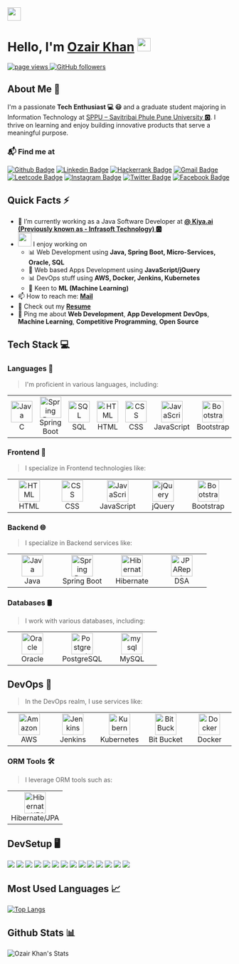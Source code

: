 <img width="30px" margin="0px" src="./icons/Hi.gif">

<h1 align="left" id="OzairKhan-title">Hello, I'm <a href="https://github.com/Ozair-khaan/Ozair-khaan">Ozair Khan</a> <img height="30px" src="https://emojis.slackmojis.com/emojis/images/1531849430/4246/blob-sunglasses.gif?1531849430"></h1>

<p align="left">
  <a href="https://github.com/Ozair-khaan">
    <img src="https://komarev.com/ghpvc/?username=Ozair-khaan" alt="page views" />
  </a>
  </a>
  <a href="https://github.com/Ozair-khaan?tab=followers">
    <img alt="GitHub followers" src="https://img.shields.io/github/followers/Ozair-khaan?color=green&logo=github">
  </a>
</p>

## About Me 🚀

I'm a passionate **Tech Enthusiast 💻 😃** and a graduate student majoring in Information Technology at [SPPU – Savitribai Phule Pune University 🅾️](http://www.unipune.ac.in/). I thrive on learning and enjoy building innovative products that serve a meaningful purpose.

### 📬 Find me at

[![Github Badge](http://img.shields.io/badge/-Github-black?style=flat-square&logo=github&link=https://github.com/Ozair-khaan)](https://github.com/Ozair-khaan)
[![Linkedin Badge](https://img.shields.io/badge/-LinkedIn-blue?style=flat-square&logo=Linkedin&logoColor=white&link=https://www.linkedin.com/in/ozair-khaan/)](https://www.linkedin.com/in/ozair-khaan/)
[![Hackerrank Badge](https://img.shields.io/badge/-Hackerrank-2EC866?style=flat-square&logo=HackerRank&logoColor=white&link=https://www.hackerrank.com/profile/ozairkhantech)](https://www.hackerrank.com/profile/ozairkhantech)
[![Gmail Badge](https://img.shields.io/badge/-Gmail-d14836?style=flat-square&logo=Gmail&logoColor=white&link=mailto:ozairkhantech@gmail.com)](mailto:ozairkhantech@gmail.com)
[![Leetcode Badge](https://img.shields.io/badge/-Leetcode-FFA116?style=flat-square&logo=leetcode&logoColor=white&link=https://leetcode.com/u/Ozair_Khaan/)](https://leetcode.com/u/Ozair_Khaan/)
[![Instagram Badge](https://img.shields.io/badge/-Instagram-E4405F?style=flat-square&logo=instagram&logoColor=white&link=https://instagram.com/ozair_khaan)](https://instagram.com/ozair_khaan)
[![Twitter Badge](https://img.shields.io/badge/-Twitter-1DA1F2?style=flat-square&logo=twitter&logoColor=white&link=https://x.com/iamozr)](https://x.com/iamozr)
[![Facebook Badge](https://img.shields.io/badge/-Facebook-1877F2?style=flat-square&logo=facebook&logoColor=white&link=https://www.facebook.com/iamozr/)](https://www.facebook.com/iamozr/)

## Quick Facts ⚡️

- 🔭 I’m currently working as a Java Software Developer at **[@ Kiya.ai (Previously known as - Infrasoft Technology) 🅾️](https://www.kiya.ai/)**
- <img src="https://media.giphy.com/media/WUlplcMpOCEmTGBtBW/giphy.gif" width="30"> I enjoy working on
  - 📊 Web Development using **Java, Spring Boot, Micro-Services, Oracle, SQL**
  - 📱 Web based Apps Development using **JavaScript/jQuery**
  - 📊 DevOps stuff using **AWS, Docker, Jenkins, Kubernetes**
  - 🤖 Keen to **ML (Machine Learning)**
- 📫 How to reach me: **[Mail](mailto:ozairkhantech@gmail.com)**
- 📙 Check out my **[Resume](https://www.linkedin.com/in/ozair-khaan/)**
- 💬 Ping me about **Web Development**, **App Development** **DevOps**, **Machine Learning**, **Competitive Programming**, **Open Source**

## Tech Stack 💻

### Languages 🚀

> I'm proficient in various languages, including:

<table>
  <tr>
  <td align="center" width="96">
      <a href="#Ozair-khaan">
        <img src="https://cdn.jsdelivr.net/gh/devicons/devicon/icons/java/java-original.svg" width="48" height="48" alt="Java" />
      </a>
      <br>C
    </td>
    <td align="center" width="96">
      <a href="#Ozair-khaan" >
        <img src="https://cdn.jsdelivr.net/gh/devicons/devicon/icons/spring/spring-original.svg" width="48" height="48" alt="Spring Boot" />
      </a>
      <br>Spring Boot
    </td>
    <td align="center" width="96">
      <a href="#Ozair-khaan">
        <img src="https://cdn.jsdelivr.net/gh/devicons/devicon/icons/mysql/mysql-original.svg" width="48" height="48" alt="SQL" />
      </a>
      <br>SQL
    </td>
    <td align="center" width="96">
      <a href="#Ozair-khaan">
        <img src="https://cdn.jsdelivr.net/gh/devicons/devicon/icons/html5/html5-original.svg" width="48" height="48" alt="HTML" />
      </a>
      <br>HTML
    </td>
    <td align="center" width="96">
      <a href="#Ozair-khaan">
        <img src="https://cdn.jsdelivr.net/gh/devicons/devicon/icons/css3/css3-original.svg" width="48" height="48" alt="CSS" />
      </a>
      <br>CSS
    </td>
    <td align="center" width="96">
      <a href="#Ozair-khaan">
        <img src="https://cdn.jsdelivr.net/gh/devicons/devicon/icons/javascript/javascript-original.svg" width="48" height="48" alt="JavaScript" />
      </a>
      <br>JavaScript
    </td>
    <td align="center" width="96">
      <a href="#Ozair-khaan">
        <img src="https://cdn.jsdelivr.net/gh/devicons/devicon/icons/bootstrap/bootstrap-original.svg" width="48" height="48" alt="Bootstrap" />
      </a>
      <br>Bootstrap
    </td>
    <td align="center"  width="96">
      <a href="#Ozair-khaan">
        <img src="https://cdn.jsdelivr.net/gh/devicons/devicon/icons/oracle/oracle-original.svg" width="48" height="48" alt="Oracle" />
      </a>
      <br>Oralce
    </td>
    <td align="center"  width="96">
      <a href="#Ozair-khaan">
        <img src="https://cdn.jsdelivr.net/gh/devicons/devicon/icons/git/git-original.svg" width="48" height="48" alt="git" />
      </a>
      <br>Git
    </td>
    <td align="center"  width="96">
      <a href="#Ozair-khaan">
        <img src="https://cdn.jsdelivr.net/gh/devicons/devicon/icons/gitlab/gitlab-original.svg" width="48" height="48" alt="gitlab" />
      </a>
      <br>GitLab
    </td>
    <td align="center"  width="96">
      <a href="#Ozair-khaan">
        <img src="https://cdn.jsdelivr.net/gh/devicons/devicon/icons/github/github-original.svg" width="48" height="48" alt="git" />
      </a>
      <br>GitHub
    </td>
     <td align="center"  width="96">
      <a href="#Ozair-khaan">
        <img src="https://cdn.jsdelivr.net/gh/devicons/devicon/icons/linux/linux-original.svg" width="48" height="48" alt="Linux" />
      </a>
      <br>Linux
    </td>
  </tr>
</table>

### Frontend 🎨

> I specialize in Frontend technologies like:

<table>
  <tr>
    <td align="center" width="96">
      <a href="#Ozair-khaan">
        <img src="https://cdn.jsdelivr.net/gh/devicons/devicon/icons/html5/html5-original.svg" width="48" height="48" alt="HTML" />
      </a>
      <br>HTML
    </td>
    <td align="center" width="96">
      <a href="#Ozair-khaan">
        <img src="https://cdn.jsdelivr.net/gh/devicons/devicon/icons/css3/css3-original.svg" width="48" height="48" alt="CSS" />
      </a>
      <br>CSS
    </td>
    <td align="center" width="96">
      <a href="#Ozair-khaan">
        <img src="https://cdn.jsdelivr.net/gh/devicons/devicon/icons/javascript/javascript-original.svg" width="48" height="48" alt="JavaScript" />
      </a>
      <br>JavaScript
    </td>
    <td align="center" width="96">
      <a href="#Ozair-khaan">
        <img src="https://cdn.jsdelivr.net/gh/devicons/devicon@latest/icons/kubernetes/kubernetes-original.svg" width="48" height="48" alt="jQuery" />
      </a>
      <br>jQuery
    </td>
    <td align="center" width="96">
      <a href="#Ozair-khaan">
        <img src="https://cdn.jsdelivr.net/gh/devicons/devicon/icons/bootstrap/bootstrap-original.svg" width="48" height="48" alt="Bootstrap" />
      </a>
      <br>Bootstrap
    </td>
  </tr>
</table>

### Backend 🌐

> I specialize in Backend services like:

<table>
  <tr>
    <td align="center" width="96" margin="10">
      <a href="#Ozair-khaan">
        <img src="https://cdn.jsdelivr.net/gh/devicons/devicon/icons/java/java-original.svg" width="48" height="48" alt="Java" />
      </a>
      <br>Java
    </td>
    <td align="center" width="96">
      <a href="#Ozair-khaan">
        <img src="https://cdn.jsdelivr.net/gh/devicons/devicon/icons/spring/spring-original.svg" width="48" height="48" alt="Spring Boot" />
      </a>
      <br>Spring Boot
    </td>
    <td align="center" width="96">
      <a href="#Ozair-khaan">
        <img src="https://cdn.jsdelivr.net/gh/devicons/devicon@latest/icons/hibernate/hibernate-original.svg"" width="48" height="48" alt="Hibernate" />
      </a>
      <br>Hibernate
    </td>
    <td align="center" width="96">
      <a href="#Ozair-khaan">
        <img src="https://cdn.jsdelivr.net/gh/ozairkhaan/tech-icons@v1.0.0/icons/dsa.svg"" width="48" height="48" alt="JPARepository" />
      </a>
      <br>DSA
    </td>

  </tr>
</table>

### Databases 🛢️

> I work with various databases, including:

<table>
  <tr>
    <td align="center" width="96" margin="10">
      <a href="#Ozair-khaan">
        <img src="https://cdn.jsdelivr.net/gh/devicons/devicon/icons/oracle/oracle-original.svg" width="48" height="48" alt="Oracle" />
      </a>
      <br>Oracle
    </td>
    <td align="center" width="96">
      <a href="#Ozair-khaan">
        <img src="https://cdn.jsdelivr.net/gh/devicons/devicon/icons/postgresql/postgresql-original.svg" width="48" height="48" alt="Postgresql" />
      </a>
      <br>PostgreSQL
    </td>
    <td align="center" width="96">
      <a href="#Ozair-khaan">
        <img src="https://cdn.jsdelivr.net/gh/devicons/devicon/icons/mysql/mysql-original.svg" width="48" height="48" alt="mysql" />
      </a>
      <br>MySQL
    </td>
  </tr>
</table>

## DevOps 🚀

> In the DevOps realm, I use services like:

<table>
  <tr>
    <td align="center" width="96" margin="10">
      <a href="#Ozair-khaan">
        <img src="https://cdn.jsdelivr.net/gh/devicons/devicon/icons/amazonwebservices/amazonwebservices-line-wordmark.svg" width="48" height="48" alt="Amazon-Web-Services" />
      </a>
      <br>AWS
    </td>
    <td align="center" width="96">
      <a href="#Ozair-khaan">
        <img src="https://cdn.jsdelivr.net/gh/devicons/devicon@latest/icons/jenkins/jenkins-line.svg" width="48" height="48" alt="Jenkins" />
      </a>
      <br>Jenkins
    </td>
    <td align="center" width="96">
      <a href="#Ozair-khaan">
        <img src="https://cdn.jsdelivr.net/gh/devicons/devicon@latest/icons/kubernetes/kubernetes-original.svg" width="48" height="48" alt="Kubernetes" />
      </a>
      <br>Kubernetes
    </td>
    <td align="center" width="96">
      <a href="#Ozair-khaan">
        <img src="https://cdn.jsdelivr.net/gh/devicons/devicon@latest/icons/bitbucket/bitbucket-original.svg" width="48" height="48" alt="BitBucket" />
      </a>
      <br>Bit Bucket
    </td>
    <td align="center" width="96">
      <a href="#Ozair-khaan">
        <img src=" https://cdn.jsdelivr.net/gh/devicons/devicon/icons/docker/docker-original.svg" width="48" height="48" alt="Docker" />
      </a>
      <br>Docker
    </td>
   
  </tr>
</table>

### ORM Tools 🛠️

> I leverage ORM tools such as:

<table>
  <tr>
  <td align="center" width="96">
      <a href="#Ozair-khaan">
        <img src="https://cdn.jsdelivr.net/gh/devicons/devicon@latest/icons/hibernate/hibernate-original.svg" width="48" height="48" alt="Hibernate/JPA" />
      </a>
      <br>Hibernate/JPA
    </td>
  </tr>
</table>

## DevSetup 🖥️

<img src="https://img.shields.io/badge/Git-555555.svg?&style=flat-square&logo=Git&logoColor=0078D6"> <img src="https://img.shields.io/badge/Windows-555555.svg?&style=flat-square&logo=windows&logoColor=0078D6"> <img src="https://img.shields.io/badge/Chrome-555555.svg?&style=flat-square&logo=google-chrome&logoColor=FABC0C"> <img src="https://img.shields.io/badge/VS Code-555555?style=flat-square&logo=visual-studio-code&logoColor=007ACC"> <img src="https://img.shields.io/badge/Android Studio-555555?style=flat-square&logo=android-studio&logoColor=007ACC"> <img src="https://img.shields.io/badge/Terminal-555555.svg?&style=flat-square&logo=powershell&logoColor=white"> <img src="https://img.shields.io/badge/Jupyter-555555.svg?&style=flat-square&logo=jupyter&logoColor=F37626"> <img src="https://img.shields.io/badge/Anaconda-555555.svg?&style=flat-square&logo=anaconda&logoColor=44A833"> <img src="https://img.shields.io/badge/PyCharm-555555.svg?&style=flat-square&logo=pycharm&logoColor=black"> <img src="https://img.shields.io/badge/IntelliJ-555555.svg?&style=flat-square&logo=intellij-idea&logoColor=black"> <img src="https://img.shields.io/badge/Postman-555555.svg?&style=flat-square&logo=postman&logoColor=FF6C37"> <img src="https://img.shields.io/badge/Notion-555555.svg?&style=flat-square&logo=notion&logoColor=white"> <img src="https://img.shields.io/badge/Ubuntu-555555.svg?&style=flat-square&logo=ubuntu&logoColor=E95420"> <img src="https://img.shields.io/badge/Canva-555555.svg?&style=flat-square&logo=canva&logoColor=white">

## Most Used Languages 📈

[![Top Langs](https://github-readme-stats.vercel.app/api/top-langs/?username=Ozair-khaan&theme=chartreuse-dark&show_icons=true&hide_border=false&layout=compact)](https://github.com/Ozair-khaan)

## Github Stats 📊

![Ozair Khan's Stats](https://github-readme-stats.vercel.app/api?username=Ozair-khaan&theme=default&show_icons=true&hide_border=true&count_private=true)
